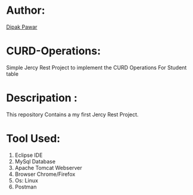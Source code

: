 # Author:
<a href="https://github.com/dipak-pawar131199">Dipak Pawar</a>
# CURD-Operations:
Simple Jercy Rest Project to implement the CURD Operations For Student table

# Descripation :
This repository Contains a my first Jercy Rest Project.
# Tool Used: 
  1. Eclipse IDE
  2. MySql Database 
  3. Apache Tomcat Webserver
  4. Browser Chrome/Firefox
  5. Os: Linux
  6. Postman  
